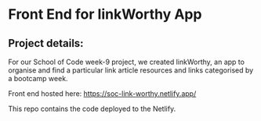 # Front End for linkWorthy App

## Project details:

For our School of Code week-9 project, we created linkWorthy, an app to organise and find a particular link article resources and links categorised by a bootcamp week.

Front end hosted here: https://soc-link-worthy.netlify.app/

This repo contains the code deployed to the Netlify.

